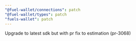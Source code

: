 ```yaml
---
"@fuel-wallet/connections": patch
"@fuel-wallet/types": patch
"fuels-wallet": patch
---
```


Upgrade to latest sdk but with pr fix to estimation (pr-3068)
